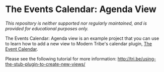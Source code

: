 # The Events Calendar: Agenda View

*This repository is neither supported nor regularly maintained, and is provided for educational purposes only.*

The Events Calendar: Agenda view is an example project that you can use to learn how to add a new view to Modern Tribe's calendar plugin, [The Event Calendar](http://wordpress.org/plugins/the-events-calendar/). 

Please see the following tutorial for more information: 
http://tri.be/using-the-stub-plugin-to-create-new-views/